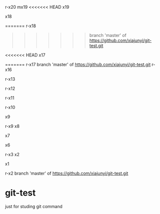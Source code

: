 r-x20
mx19
<<<<<<< HEAD
x19

x18

=======
r-x18
>>>>>>> branch 'master' of https://github.com/xiajunyi/git-test.git

<<<<<<< HEAD
x17

=======
r-x17
branch 'master' of https://github.com/xiajunyi/git-test.git
r-x16

r-x13

r-x12

r-x11

r-x10

x9

r-x9
x8

x7

x6

r-x3
x2

x1

r-x2
branch 'master' of https://github.com/xiajunyi/git-test.git

# git-test
just for studing git command
